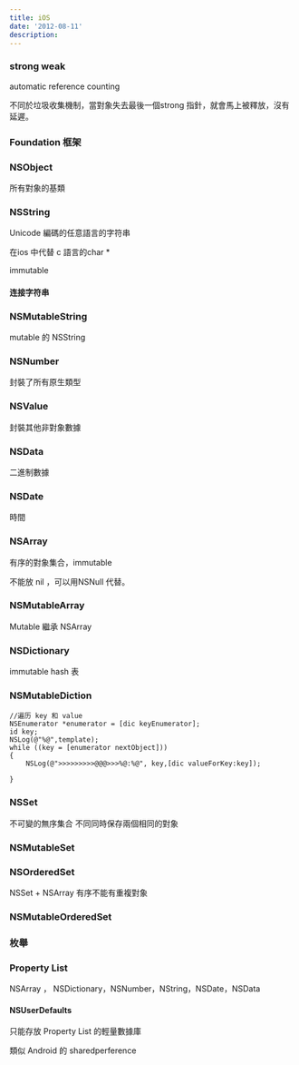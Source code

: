 ```yaml
---
title: iOS
date: '2012-08-11'
description:
---
```


### strong weak ###

automatic reference counting

不同於垃圾收集機制，當對象失去最後一個strong 指針，就會馬上被釋放，沒有延遲。


### Foundation 框架 ###

### NSObject

所有對象的基類

### NSString

Unicode 編碼的任意語言的字符串

在ios 中代替 c 語言的char *

immutable

#### 连接字符串



### NSMutableString

mutable 的 NSString

### NSNumber

封裝了所有原生類型

### NSValue

封裝其他非對象數據

### NSData

二進制數據

### NSDate

時間

### NSArray

有序的對象集合，immutable

不能放 nil ，可以用NSNull 代替。

### NSMutableArray

Mutable 繼承  NSArray 

### NSDictionary

immutable hash 表

### NSMutableDiction

	//遍历 key 和 value
	NSEnumerator *enumerator = [dic keyEnumerator];
    id key;
    NSLog(@"%@",template);
    while ((key = [enumerator nextObject]))
    {
		NSLog(@">>>>>>>>>@@@>>>%@:%@", key,[dic valueForKey:key]);
    
    }

### NSSet

不可變的無序集合
不同同時保存兩個相同的對象

### NSMutableSet

### NSOrderedSet

NSSet + NSArray 有序不能有重複對象

### NSMutableOrderedSet

### 枚舉 
### Property List ####

NSArray ， NSDictionary，NSNumber，NString，NSDate，NSData

#### NSUserDefaults ####

只能存放 Property List 的輕量數據庫

類似 Android 的 sharedperference  








